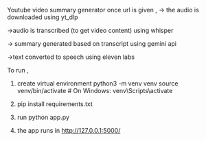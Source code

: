 Youtube video summary generator 
once url is given , 
-> the audio is downloaded using yt_dlp

->audio is transcribed (to get video content) using whisper

-> summary generated based on transcript using gemini api 

->text converted to speech using eleven labs 

To run , 
1) create virtual environment
python3 -m venv venv
source venv/bin/activate  # On Windows: venv\Scripts\activate

2) pip install requirements.txt
3) run python app.py
4) the app runs in http://127.0.0.1:5000/